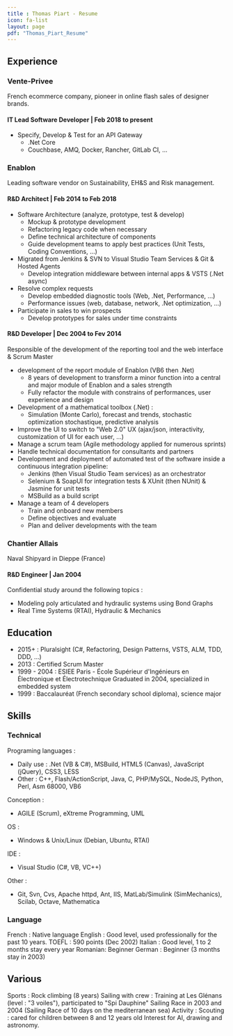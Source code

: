 ```yaml
---
title : Thomas Piart - Resume
icon: fa-list
layout: page
pdf: "Thomas_Piart_Resume"
---
```

## Experience ##
### Vente-Privee ###
French ecommerce company, pioneer in online flash sales of designer brands.

#### IT Lead Software Developer | Feb 2018 to present ####
- Specify, Develop & Test for an API Gateway
  - .Net Core
  - Couchbase, AMQ, Docker, Rancher, GitLab CI, ...

### Enablon ###
Leading software vendor on Sustainability, EH&S and Risk management.

#### R&D Architect | Feb 2014 to Feb 2018 ####
- Software Architecture (analyze, prototype, test & develop) 
  - Mockup & prototype development 
  - Refactoring legacy code when necessary
  - Define technical architecture of components
  - Guide development teams to apply best practices (Unit Tests, Coding Conventions, ...)
- Migrated from Jenkins & SVN to Visual Studio Team Services & Git & Hosted Agents
  - Develop integration middleware between internal apps & VSTS (.Net async)
- Resolve complex requests
  - Develop embedded diagnostic tools (Web, .Net, Performance, ...) 
  - Performance issues (web, database, network, .Net optimization, ...)  
- Participate in sales to win prospects
  - Develop prototypes for sales under time constraints

#### R&D Developer | Dec 2004 to Fev 2014 ####
Responsible of the development of the reporting tool and the web interface & Scrum Master 
- development of the report module of Enablon (VB6 then .Net) 
  - 8 years of development to transform a minor function into a central and major module of Enablon and a sales strength
  - Fully refactor the module with constrains of performances, user experience and design
- Development of a mathematical toolbox (.Net) :
  - Simulation (Monte Carlo), forecast and trends, stochastic optimization stochastique, predictive analysis
- Improve the UI to switch to "Web 2.0" UX (ajax/json, interactivity, customization of UI for each user, ...)
- Manage a scrum team (Agile methodology applied for numerous sprints)
- Handle technical documentation for consultants and partners
- Development and deployment of automated test of the software inside a continuous integration pipeline: 
  - Jenkins (then Visual Studio Team services) as an orchestrator
  - Selenium & SoapUI for integration tests & XUnit (then NUnit) & Jasmine for unit tests 
  - MSBuild as a build script 
- Manage a team of 4 developers
  - Train and onboard new members 
  - Define objectives and evaluate 
  - Plan and deliver developments with the team 

### Chantier Allais ###
Naval Shipyard in Dieppe (France)

#### R&D Engineer | Jan 2004 ####
Confidential study around the following topics :
- Modeling poly articulated and hydraulic systems using Bond Graphs 
- Real Time Systems (RTAI), Hydraulic & Mechanics

## Education ##
- 2015+ : Pluralsight (C#, Refactoring, Design Patterns, VSTS, ALM, TDD, DDD, ...)
- 2013 : Certified Scrum Master
- 1999 - 2004 : ESIEE Paris - École Supérieur d'Ingénieurs en Électronique et Électrotechnique
  Graduated in 2004, specialized in embedded system
- 1999 : Baccalauréat (French secondary school diploma), science major

## Skills ##
### Technical ###
Programing languages :
- Daily use : .Net (VB & C#), MSBuild, HTML5 (Canvas), JavaScript (jQuery), CSS3, LESS
- Other : C++, Flash/ActionScript, Java, C, PHP/MySQL, NodeJS, Python, Perl, Asm 68000, VB6

Conception :
- AGILE (Scrum), eXtreme Programming, UML 

OS :
- Windows & Unix/Linux (Debian, Ubuntu, RTAI) 

IDE :
- Visual Studio (C#, VB, VC++)

Other :
- Git, Svn, Cvs, Apache httpd, Ant, IIS, MatLab/Simulink (SimMechanics), Scilab, Octave, Mathematica 
 
### Language ###
French : Native language
English : Good level, used professionally for the past 10 years. TOEFL : 590 points (Dec 2002) 
Italian : Good level, 1 to 2 months stay every year 
Romanian: Beginner
German : Beginner (3 months stay in 2003)
## Various ##
Sports : Rock climbing (8 years)
Sailing with crew : Training at Les Glénans (level : "3 voiles"), participated to "Spi Dauphine" Sailing Race in 2003 and 2004 (Sailing Race of 10 days on the mediterranean sea) 
Activity : Scouting : cared for children between 8 and 12 years old
Interest for AI, drawing and astronomy.